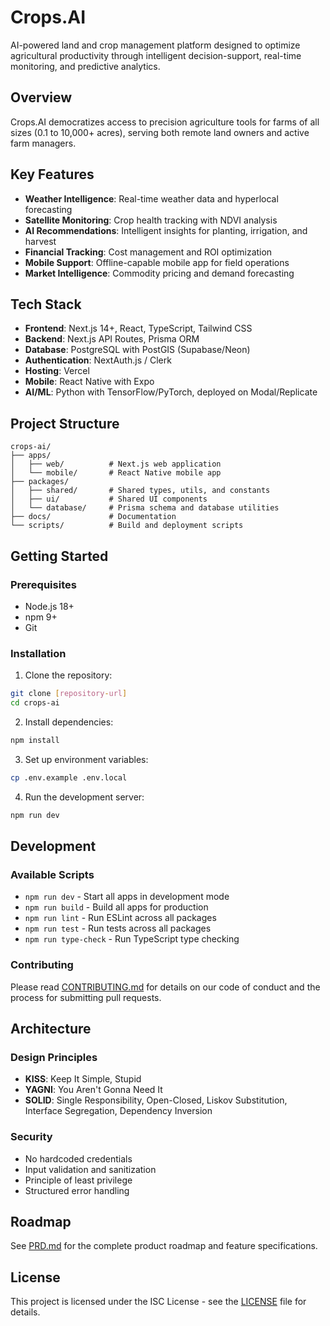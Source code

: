 # Crops.AI

AI-powered land and crop management platform designed to optimize agricultural productivity through intelligent decision-support, real-time monitoring, and predictive analytics.

## Overview

Crops.AI democratizes access to precision agriculture tools for farms of all sizes (0.1 to 10,000+ acres), serving both remote land owners and active farm managers.

## Key Features

- **Weather Intelligence**: Real-time weather data and hyperlocal forecasting
- **Satellite Monitoring**: Crop health tracking with NDVI analysis
- **AI Recommendations**: Intelligent insights for planting, irrigation, and harvest
- **Financial Tracking**: Cost management and ROI optimization
- **Mobile Support**: Offline-capable mobile app for field operations
- **Market Intelligence**: Commodity pricing and demand forecasting

## Tech Stack

- **Frontend**: Next.js 14+, React, TypeScript, Tailwind CSS
- **Backend**: Next.js API Routes, Prisma ORM
- **Database**: PostgreSQL with PostGIS (Supabase/Neon)
- **Authentication**: NextAuth.js / Clerk
- **Hosting**: Vercel
- **Mobile**: React Native with Expo
- **AI/ML**: Python with TensorFlow/PyTorch, deployed on Modal/Replicate

## Project Structure

```
crops-ai/
├── apps/
│   ├── web/          # Next.js web application
│   └── mobile/       # React Native mobile app
├── packages/
│   ├── shared/       # Shared types, utils, and constants
│   ├── ui/           # Shared UI components
│   └── database/     # Prisma schema and database utilities
├── docs/             # Documentation
└── scripts/          # Build and deployment scripts
```

## Getting Started

### Prerequisites

- Node.js 18+
- npm 9+
- Git

### Installation

1. Clone the repository:
```bash
git clone [repository-url]
cd crops-ai
```

2. Install dependencies:
```bash
npm install
```

3. Set up environment variables:
```bash
cp .env.example .env.local
```

4. Run the development server:
```bash
npm run dev
```

## Development

### Available Scripts

- `npm run dev` - Start all apps in development mode
- `npm run build` - Build all apps for production
- `npm run lint` - Run ESLint across all packages
- `npm run test` - Run tests across all packages
- `npm run type-check` - Run TypeScript type checking

### Contributing

Please read [CONTRIBUTING.md](CONTRIBUTING.md) for details on our code of conduct and the process for submitting pull requests.

## Architecture

### Design Principles

- **KISS**: Keep It Simple, Stupid
- **YAGNI**: You Aren't Gonna Need It
- **SOLID**: Single Responsibility, Open-Closed, Liskov Substitution, Interface Segregation, Dependency Inversion

### Security

- No hardcoded credentials
- Input validation and sanitization
- Principle of least privilege
- Structured error handling

## Roadmap

See [PRD.md](PRD.md) for the complete product roadmap and feature specifications.

## License

This project is licensed under the ISC License - see the [LICENSE](LICENSE) file for details.